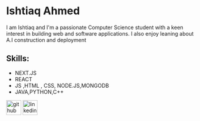 # Ishtiaq Ahmed

I am  Ishtiaq and I'm a passionate Computer Science student with a keen interest in  building web and software applications. I also  enjoy leaning about A.I construction and deployment


## Skills:
*  NEXT.JS
*  REACT
*  JS ,HTML , CSS, NODE.JS,MONGODB
*  JAVA,PYTHON,C++

[<img src='https://cdn.jsdelivr.net/npm/simple-icons@3.0.1/icons/github.svg' alt='github' height='40'>](https://github.com/BleedingGpt)  [<img src='https://cdn.jsdelivr.net/npm/simple-icons@3.0.1/icons/linkedin.svg' alt='linkedin' height='40'>](https://www.linkedin.com/in/ishtiaq-ahmed-24f/)  


